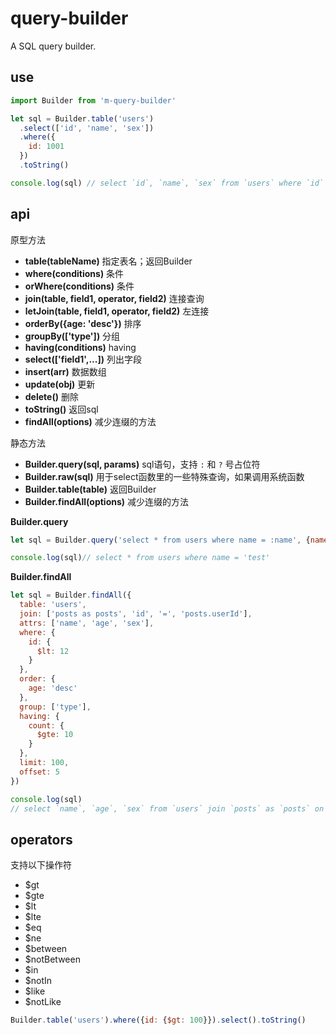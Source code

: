 # query-builder

A SQL query builder.

## use

```js
import Builder from 'm-query-builder'

let sql = Builder.table('users')
  .select(['id', 'name', 'sex'])
  .where({
    id: 1001
  })
  .toString()

console.log(sql) // select `id`, `name`, `sex` from `users` where `id` = 1001

```

## api

原型方法

+ **table(tableName)** 指定表名；返回Builder
+ **where(conditions)** 条件
+ **orWhere(conditions)** 条件
+ **join(table, field1, operator, field2)** 连接查询
+ **letJoin(table, field1, operator, field2)** 左连接
+ **orderBy({age: 'desc'})** 排序
+ **groupBy(['type'])** 分组
+ **having(conditions)** having
+ **select(['field1',...])** 列出字段
+ **insert(arr)** 数据数组
+ **update(obj)** 更新
+ **delete()** 删除
+ **toString()** 返回sql
+ **findAll(options)** 减少连缀的方法

静态方法

+ **Builder.query(sql, params)** sql语句，支持 `:` 和 `?` 号占位符
+ **Builder.raw(sql)** 用于select函数里的一些特殊查询，如果调用系统函数
+ **Builder.table(table)** 返回Builder
+ **Builder.findAll(options)** 减少连缀的方法

**Builder.query**

```js
let sql = Builder.query('select * from users where name = :name', {name: 'test'})

console.log(sql)// select * from users where name = 'test'
```

**Builder.findAll**

```js
let sql = Builder.findAll({
  table: 'users',
  join: ['posts as posts', 'id', '=', 'posts.userId'],
  attrs: ['name', 'age', 'sex'],
  where: {
    id: {
      $lt: 12
    }
  },
  order: {
    age: 'desc'
  },
  group: ['type'],
  having: {
    count: {
      $gte: 10
    }
  },
  limit: 100,
  offset: 5
})

console.log(sql)
// select `name`, `age`, `sex` from `users` join `posts` as `posts` on `id` = `posts`.`userId`  where `id` < 12 group by `type` having `count` >= 10 order by `age` desc limit 100 offset 5
```

## operators

支持以下操作符

+ $gt
+ $gte
+ $lt
+ $lte
+ $eq
+ $ne
+ $between
+ $notBetween
+ $in
+ $notIn
+ $like
+ $notLike


```js
Builder.table('users').where({id: {$gt: 100}}).select().toString()
```
